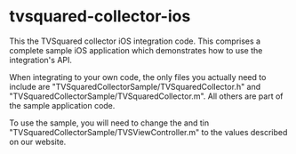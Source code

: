 tvsquared-collector-ios
=======================

This the TVSquared collector iOS integration code. This comprises a complete sample iOS application which demonstrates
how to use the integration's API.

When integrating to your own code, the only files you actually need to include are "TVSquaredCollectorSample/TVSquaredCollector.h" and 
"TVSquaredCollectorSample/TVSquaredCollector.m". All others are part of the sample application code. 

To use the sample, you will need to change the <COLLECTORHOSTNAME> and <COLLECTORSITEID> tin  "TVSquaredCollectorSample/TVSViewController.m" to the values described on our website.
